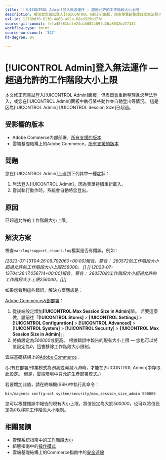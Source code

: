 ```yaml
---
title: '[!UICONTROL Admin]登入無法運作 — 超過允許的工作階段大小上限'
description: 解決當您嘗試登入[!UICONTROL Admin]面板，而表單重新整理且您無法登入的問題。
exl-id: 12789df0-6130-4e60-a92a-68ed329bd7fd
source-git-commit: fe4a48581bdfe24da5082b69fb26a8032bd77334
workflow-type: tm+mt
source-wordcount: '347'
ht-degree: 0%

---
```


# [!UICONTROL Admin]登入無法運作 — 超過允許的工作階段大小上限

本文修正您嘗試登入[!UICONTROL Admin]面板，但表單會重新整理且您無法登入，或您在[!UICONTROL Admin]面板中執行某些動作並自動登出等情況。
這是因為[!UICONTROL Admin] [!UICONTROL Session Size]已超過。

## 受影響的版本

* Adobe Commerce內部部署，[所有支援的版本](https://www.adobe.com/content/dam/cc/en/legal/terms/enterprise/pdfs/Adobe-Commerce-Software-Lifecycle-Policy.pdf)
* 雲端基礎結構上的Adobe Commerce，[所有支援的版本](https://www.adobe.com/content/dam/cc/en/legal/terms/enterprise/pdfs/Adobe-Commerce-Software-Lifecycle-Policy.pdf)

## 問題

您在[!UICONTROL Admin]上遇到下列其中一種症狀：

1. 無法登入[!UICONTROL Admin]，因為表單持續重新載入。
1. 嘗試執行動作時，系統會自動將您登出。

## 原因

已超過允許的工作階段大小上限。

## 解決方案

檢查`var/log/support_report.log`檔案是否有錯誤，例如：

*[2023-07-13T04:26:09.792060+00:00]報告。警告： 260572的工作階段大小超過允許的工作階段大小上限256000。 [] []
[2023-07-13T04:26:17.056714+00:00]報告。警告： 260570的工作階段大小超過允許的工作階段大小上限256000。[][]*

如果您看到這些錯誤，解決方案應該是：

<u>Adobe Commerce內部部署</u>：
1. 從後端設定增加&#x200B;**[!UICONTROL Max Session Size in Admin]**&#x200B;值。 若要這麼做，請前往「**[!UICONTROL Stores]** > **[!UICONTROL Settings]** > **[!UICONTROL Configuration]** > **[!UICONTROL Advanced]** > **[!UICONTROL System]** > **[!UICONTROL Security]** > **[!UICONTROL Max Session Size in Admin]**」。
1. 將值設定為&#x200B;*500000*&#x200B;或更高。 根據錯誤中報告的現有大小上限 — 您也可以將值設定為&#x200B;*0*，這會移除工作階段大小限制。

雲端基礎結構上的<u>Adobe Commerce</u>：

(只有在部署/作業模式為&#x200B;*預設*&#x200B;或&#x200B;*開發人員*&#x200B;時，才能在[!UICONTROL Admin]中存取此設定。 但是，雲端環境中只允許生產部署模式。)

若要增加此值，請在終端機(SSH)中執行此命令：

```ssh
bin/magento config:set system/security/max_session_size_admin 500000
```

您可以根據錯誤中報告的現有大小上限，將值設定為大於&#x200B;*500000*，也可以將值設定為&#x200B;*0*&#x200B;以移除工作階段大小限制。

## 相關閱讀

* 管理系統指南中的[工作階段大小](https://experienceleague.adobe.com/en/docs/commerce-admin/systems/security/security-session-management#admin-sessions)
* 組態指南中的[操作模式](https://experienceleague.adobe.com/en/docs/commerce-operations/configuration-guide/cli/set-mode)
* 雲端基礎結構上的Commerce指南中的[安全連線](https://experienceleague.adobe.com/en/docs/commerce-cloud-service/user-guide/develop/secure-connections)
